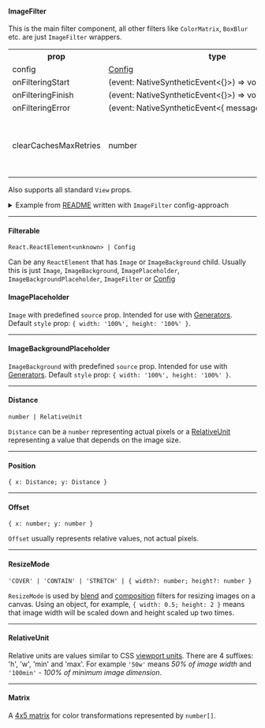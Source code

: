 #### ImageFilter

This is the main filter component, all other filters like `ColorMatrix`, `BoxBlur` etc. are just `ImageFilter` wrappers.

<table>
  <tr>
    <th>prop</th>
    <th>type</th>
    <th>default</th>
    <th>desc</th>
  </tr>
  <tr>
    <td>config</td>
    <td><a href="https://github.com/iyegoroff/react-native-image-filter-kit/blob/master/src/typings/index.d.ts#L124">Config</a></td>
    <td>-</td>
    <td><strong>required</strong></td>
  </tr>
  <tr>
    <td>onFilteringStart</td>
    <td>(event:&nbsp;NativeSyntheticEvent<{}>)&nbsp;=>&nbsp;void</td>
    <td>-</td>
    <td></td>
  </tr>
  <tr>
    <td>onFilteringFinish</td>
    <td>(event:&nbsp;NativeSyntheticEvent<{}>)&nbsp;=>&nbsp;void</td>
    <td>-</td>
    <td></td>
  </tr>
  <tr>
    <td>onFilteringError</td>
    <td>(event:&nbsp;NativeSyntheticEvent<{&nbsp;message:&nbsp;string&nbsp;}>)&nbsp;=>&nbsp;void</td>
    <td>-</td>
    <td></td>
  </tr>
  <tr>
    <td>clearCachesMaxRetries</td>
    <td>number</td>
    <td>10</td>
    <td>Android only. Doesn't work by default - <a href="../README.md#Caveats">details</a></td>
  </tr>
</table>

Also supports all standard `View` props.

<details>
  <summary>Example from <a href="../README.md#Example">README</a> written with <code>ImageFilter</code> config-approach</summary>
  <pre>
import { Image } from 'react-native';
import { ImageFilter } from 'react-native-image-filter-kit';
&nbsp;
const result = (
  &lt;ImageFilter
    config={{
      name: 'Earlybird',
      image: {
        name: 'SoftLightBlend',
        resizeCanvasTo: 'dstImage',
        dstResizeMode: 'CONTAIN',
        dstImage: {
          name: 'Emboss',
          image: (
            &lt;Image
              style={{ width: 320, height: 320 }}
              source={require('./parrot.png')}
              resizeMode={'contain'}
            /&gt;
          )
        },
        srcAnchor: { x: 0.5, y: 1 },
        srcPosition: { x: 0.5, y: 1 },
        srcImage: {
          name: 'Invert',
          image: {
            name: 'RadialGradientGenerator',
            colors: ['rgba(0, 0, 255, 1)', '#00ff00', 'red'],
            stops: [0.25, 0.75, 1],
            center: { x: '50w', y: '100h' }
          }
        }
      }
    }}
  /&gt;
)
  </pre>
</details>

***

#### Filterable

`React.ReactElement<unknown> | Config`

Can be any `ReactElement` that has `Image` or `ImageBackground` child. Usually this is just `Image`, `ImageBackground`, `ImagePlaceholder`, `ImageBackgroundPlaceholder`, `ImageFilter` or [Config](https://github.com/iyegoroff/react-native-image-filter-kit/blob/master/src/typings/index.d.ts#L124)

#### ImagePlaceholder

`Image` with predefined `source` prop. Intended for use with [Generators](generators.md). Default `style` prop: `{ width: '100%', height: '100%' }`.

***

#### ImageBackgroundPlaceholder

`ImageBackground` with predefined `source` prop. Intended for use with [Generators](generators.md). Default `style` prop: `{ width: '100%', height: '100%' }`.

***

#### Distance

`number | RelativeUnit`

`Distance` can be a `number` representing actual pixels or a [RelativeUnit](#RelativeUnit) representing a value that depends on the image size.

***
#### Position

`{ x: Distance; y: Distance }`

***
#### Offset

`{ x: number; y: number }`

`Offset` usually represents relative values, not actual pixels.

***
#### ResizeMode

`'COVER' | 'CONTAIN' | 'STRETCH' | { width?: number; height?: number }`

`ResizeMode` is used by [blend](blend_filters.md) and [composition](composition_filters.md) filters for resizing images on a canvas. Using an object, for example, <code>{&nbsp;width:&nbsp;0.5;&nbsp;height:&nbsp;2&nbsp;}</code> means that image width will be scaled down and height scaled up two times.

***
#### RelativeUnit
Relative units are values similar to CSS [viewport units](https://css-tricks.com/fun-viewport-units/#article-header-id-0). There are 4 suffixes: 'h', 'w', 'min' and 'max'. For example `'50w'` means <i>50% of image width</i> and `'100min'` - <i>100% of minimum image dimension</i>.

***
#### Matrix
A [4x5 matrix](https://developer.android.com/reference/android/graphics/ColorMatrix) for color transformations represented by `number[]`.